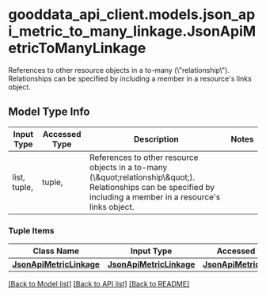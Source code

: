 # gooddata_api_client.models.json_api_metric_to_many_linkage.JsonApiMetricToManyLinkage

References to other resource objects in a to-many (\\\"relationship\\\"). Relationships can be specified by including a member in a resource's links object.

## Model Type Info
Input Type | Accessed Type | Description | Notes
------------ | ------------- | ------------- | -------------
list, tuple,  | tuple,  | References to other resource objects in a to-many (\\\&quot;relationship\\\&quot;). Relationships can be specified by including a member in a resource&#x27;s links object. | 

### Tuple Items
Class Name | Input Type | Accessed Type | Description | Notes
------------- | ------------- | ------------- | ------------- | -------------
[**JsonApiMetricLinkage**](JsonApiMetricLinkage.md) | [**JsonApiMetricLinkage**](JsonApiMetricLinkage.md) | [**JsonApiMetricLinkage**](JsonApiMetricLinkage.md) |  | 

[[Back to Model list]](../../README.md#documentation-for-models) [[Back to API list]](../../README.md#documentation-for-api-endpoints) [[Back to README]](../../README.md)
